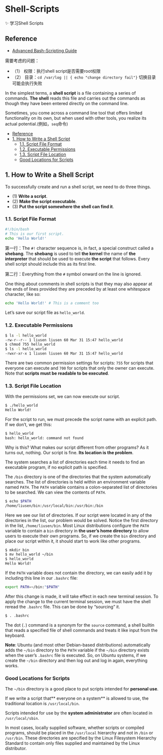 # Shell-Scripts

:sparkles: 学习Shell Scripts

## Reference

- [Advanced Bash-Scripting Guide](http://tldp.org/LDP/abs/html/index.html)

需要考虑的问题：

- （1） 权限：执行shell script是否需要root权限
- （2） 目录：`cd /var/log || { echo "change directory fail"}` 切换目录可能会执行失败

In the simplest terms, a **shell script** is a file containing a series of commands. **The shell** reads this file and carries out the commands as though they have been entered directly on the command line.

Sometimes, you come across a command line tool that offers limited functionality on its own, but when used with other tools, you realize its actual potential.(例如，`seq`命令)

<!-- TOC -->

- [Reference](#reference)
- [1. How to Write a Shell Script](#1-how-to-write-a-shell-script)
  - [1.1. Script File Format](#11-script-file-format)
  - [1.2. Executable Permissions](#12-executable-permissions)
  - [1.3. Script File Location](#13-script-file-location)
  - [Good Locations for Scripts](#good-locations-for-scripts)

<!-- /TOC -->

## 1. How to Write a Shell Script

To successfully create and run a shell script, we need to do three things.

- (1) **Write a script**.
- (2) **Make the script executable**.
- (3) **Put the script somewhere the shell can find it**.

### 1.1. Script File Format

```bash
#!/bin/bash
# This is our first script.
echo 'Hello World!'
```

第一行：The `#!` character sequence is, in fact, a special construct called a **shebang**. The **shebang** is used to tell **the kernel** the name of **the interpreter** that should be used to execute **the script** that follows. Every shell script should include this as its first line.

第二行：Everything from the `#` symbol onward on the line is ignored.

One thing about comments in shell scripts is that they may also appear at the ends of lines provided they are preceded by at least one whitespace character, like so:

```bash
echo 'Hello World!' # This is a comment too
```

Let’s save our script file as `hello_world`.

### 1.2. Executable Permissions

```bash
$ ls -l hello_world
-rw-r--r-- 1 liusen liusen 60 Mar 31 15:47 hello_world
$ chmod 755 hello_world
$ ls -l hello_world 
-rwxr-xr-x 1 liusen liusen 60 Mar 31 15:47 hello_world
```

There are two common permission settings for scripts: `755` for scripts that everyone can execute and `700` for scripts that only the owner can execute. Note that **scripts must be readable to be executed**.

### 1.3. Script File Location

With the permissions set, we can now execute our script.

```bash
$ ./hello_world 
Hello World!
```

For the script to run, we must precede the script name with an explicit path. If we don’t, we get this:

```bash
$ hello_world
bash: hello_world: command not found
```

Why is this? What makes our script different from other programs? As it turns out, nothing. Our script is fine. **Its location is the problem**.

The system searches a list of directories each time it needs to find an executable program, if no explicit path is specified.

The `/bin` directory is one of the directories that the system automatically searches. The list of directories is held within an environment variable named `PATH`. The `PATH` variable contains a colon-separated list of directories to be searched. We can view the contents of `PATH`.

```bash
$ echo $PATH
/home/liusen/bin:/usr/local/bin:/usr/bin:/bin
```

Here we see our list of directories. If our script were located in any of the directories in the list, our problem would be solved. Notice the first directory in the list, `/home/liusen/bin`. Most Linux distributions configure the `PATH` variable to contain a `bin` directory in **the user’s home directory** to allow users to execute their own programs. So, if we create the `bin` directory and place our script within it, it should start to work like other programs.

```bash
$ mkdir bin
$ mv hello_world ~/bin
$ hello_world
Hello World!
```

If the `PATH` variable does not contain the directory, we can easily add it by including this line in our `.bashrc` file:

```bash
export PATH=~/bin:"$PATH"
```

After this change is made, it will take effect in each new terminal session. To apply the change to the current terminal session, we must have the shell reread the `.bashrc` file. This can be done by “sourcing” it.

```bash
$ . .bashrc
```

The dot (`.`) command is a synonym for the `source` command, a shell builtin that reads a specified file of shell commands and treats it like input from the keyboard.

**Note**: Ubuntu (and most other Debian-based distributions) automatically adds the `~/bin` directory to the `PATH` variable if the `~/bin` directory exists when the user’s `.bashrc` file
is executed. So, on Ubuntu systems, if we create the `~/bin` directory and then log out and log in again, everything works.

### Good Locations for Scripts

The `~/bin` directory is a good place to put scripts intended for **personal use**.

If we write a script that** everyone on a system** is allowed to use, the traditional location is `/usr/local/bin`.

Scripts intended for use by the **system administrator** are often located in `/usr/local/sbin`.

In most cases, locally supplied software, whether scripts or compiled programs, should be placed in the `/usr/local` hierarchy and not in `/bin` or `/usr/bin`. These directories are specified by the Linux Filesystem Hierarchy Standard to contain only files supplied and maintained by the Linux distributor.



